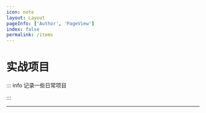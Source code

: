 ```yaml
---
icon: note
layout: Layout
pageInfo: ['Author', 'PageView']
index: false
permalink: /items
---
```


# 实战项目

::: info 记录一些日常项目

:::

---
